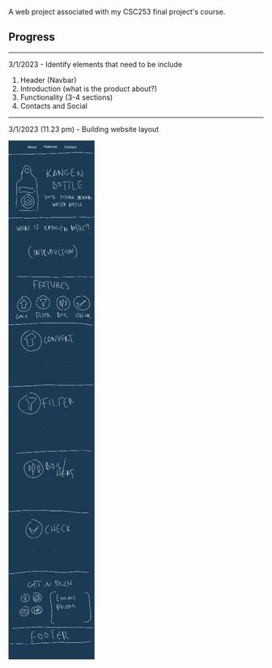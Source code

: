 A web project associated with my CSC253 final project's course.
## Progress
---------------------------------------------------------------
3/1/2023 - Identify elements that need to be include

1. Header (Navbar)
2. Introduction (what is the product about?)
3. Functionality (3-4 sections)
4. Contacts and Social

----------------------------------------------------------------
3/1/2023 (11.23 pm) - Building website layout

![alt text](https://github.com/Soulnim/Kangen-Bottle-Page/blob/main/photo1672759325.jpeg)
